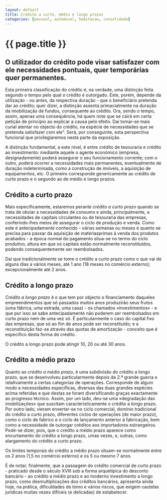 ```yaml
---
layout: default
title: Crédito a curto, médio e longo prazos
categories: [pessoal, automovel, habitacao, consolidado]
---
```


# {{ page.title }}

## O utilizador do crédito pode visar satisfazer com ele necessidades pontuais, quer temporárias quer permanentes.

Esta primeira classificação do crédito é, na verdade, uma distinção feita segundo o tempo pelo qual o crédito é outorgado. Este, porém, depende da utilização - ou antes, da respectiva duração - que o beneficiário pretenda dar ao crédito; quer dizer, a distinção assenta primacialmente na duração da imobilização de fundos, consequente ao crédito.
Ora, sendo o tempo, assim, apenas uma consequência, há quem note que se cairá em certa petição de princípio ao explicar a causa pelo efeito. Daí tomar-se mais curial atentar no objecto do crédito, na espécie de necessidades que se pretenda satisfazer com ele". Será, por conseguinte, esta perspectiva funcional que privilegiaremos nesta parte da exposição.

A distinção fundamental, a este nível, é entre crédito de tesouraria e crédito ao investimento: mediante aquele o agente económico (empresa, designadamente) poderá assegurar o seu funcionamento corrente; com o outro, poderá ocorrer a necessidades mais permanentes, eventualmente de duração indeterminada, como a construção de imóveis, a aquisição de equipamentos, etc. O primeiro corresponde genericamente ao crédito de curto prazo e o segundo ao de médio e longo prazos.

## Crédito a curto prazo

Mais especificamente, estaremos perante _crédito a curto prazo_ quando se trata de obviar a necessidades de consumo e ainda, principalmente, a necessidades de capitais circulantes ou de tesouraria das empresas, conferindo-lhes meios de assegurar o ciclo de produção e venda. Como este é antecipadamente conhecido - várias semanas ou meses é quanto se precisa para passar da aquisição de matérias­primas à venda dos produtos acabados - a época normal do paga­mento situa-se no termo do ciclo produtivo, altura em que os capitais estão normalmente reconstituídos, podendo consequentemente ser reembolsados.

Daí que tradicionalmente se tome o crédito a curto prazo como o que vai de alguns dias a vários meses, até 1 ano (18 meses no comércio externo); excepcionalmente até 2 anos.

## Crédito a longo prazo

_Crédito a longo prazo_ é o que tem por objecto o financiamento daqueles empreendimentos que só passados muitos anos produzirão seus frutos (uma fábrica, uma estrada, uma casa) - os chamados «investimentos» - e que por isso se sabe antecipadamente não poderem ser reembolsados em curto prazo nem de uma vez só. É particularmente o caso do capital fixo das empresas, que só ao fim de anos pode ser reconstituído; e a reconstituição faz-se através das quotas de amortização - conceito que é específico desta forma de crédito.

O crédito a longo prazo pode atingir 10, 20 ou até 30 anos.

## Crédito a médio prazo

Quanto ao _crédito a médio prazo_, é uma subdivisão do crédito a longo prazo, que se desenvolveu particularmente depois da 2.ª grande guerra e relativamente a certas categorias de operações. Corresponde de algum modo a necessidades específicas, diversas das duas grandes espécies acima referidas e que destas se foram diversificando graças exactamente ao progresso técnico. Assim, por um lado, deu-se uma «degradação das imobilizações» que suscitam caracteristicamente o crédito a longo prazo. Por outro lado, vieram enxertar-se no ciclo comercial, domínio tradicional do crédito a curto prazo, diferentes ciclos de operações (de maior prazo), como o ciclo de fabrico e o ciclo de lançamento anterior à fabricação, bem como a necessidade de outorgar créditos aos importadores estrangeiros.
Pode-se dizer, pois, que o crédito a médio prazo aparece como encurtamento do crédito a longo prazo, umas vezes, e, outras, como alargamento do crédito a curto prazo.

Os limites temporais do crédito a médio prazo situam-se normalmente entre os 2 anos (1,5 no comércio externo) e os 5 ou mesmo 7 anos.

É de notar, finalmente, que a passagem do crédito comercial de curto prazo - praticado desde o século XVIII sob a forma arquetípica do desconto bancário - ao crédito a médio prazo e ao moderno investimento a longo prazo, como desmultiplicações dos créditos bancários, apresenta ainda hoje, na prática, dificuldades de tomo e vários riscos, que exigem cautelas jurídicas muitas vezes difíceis (e delicadas) de estabelecer.